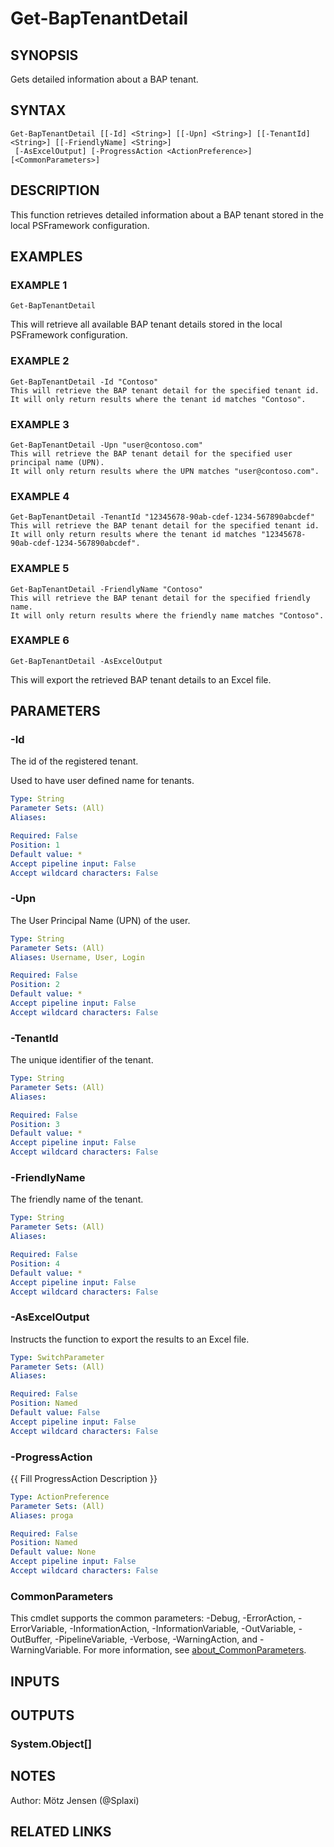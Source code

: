 ﻿---
external help file: d365bap.tools-help.xml
Module Name: d365bap.tools
online version:
schema: 2.0.0
---

# Get-BapTenantDetail

## SYNOPSIS
Gets detailed information about a BAP tenant.

## SYNTAX

```
Get-BapTenantDetail [[-Id] <String>] [[-Upn] <String>] [[-TenantId] <String>] [[-FriendlyName] <String>]
 [-AsExcelOutput] [-ProgressAction <ActionPreference>] [<CommonParameters>]
```

## DESCRIPTION
This function retrieves detailed information about a BAP tenant stored in the local PSFramework configuration.

## EXAMPLES

### EXAMPLE 1
```
Get-BapTenantDetail
```

This will retrieve all available BAP tenant details stored in the local PSFramework configuration.

### EXAMPLE 2
```
Get-BapTenantDetail -Id "Contoso"
This will retrieve the BAP tenant detail for the specified tenant id.
It will only return results where the tenant id matches "Contoso".
```

### EXAMPLE 3
```
Get-BapTenantDetail -Upn "user@contoso.com"
This will retrieve the BAP tenant detail for the specified user principal name (UPN).
It will only return results where the UPN matches "user@contoso.com".
```

### EXAMPLE 4
```
Get-BapTenantDetail -TenantId "12345678-90ab-cdef-1234-567890abcdef"
This will retrieve the BAP tenant detail for the specified tenant id.
It will only return results where the tenant id matches "12345678-90ab-cdef-1234-567890abcdef".
```

### EXAMPLE 5
```
Get-BapTenantDetail -FriendlyName "Contoso"
This will retrieve the BAP tenant detail for the specified friendly name.
It will only return results where the friendly name matches "Contoso".
```

### EXAMPLE 6
```
Get-BapTenantDetail -AsExcelOutput
```

This will export the retrieved BAP tenant details to an Excel file.

## PARAMETERS

### -Id
The id of the registered tenant.

Used to have user defined name for tenants.

```yaml
Type: String
Parameter Sets: (All)
Aliases:

Required: False
Position: 1
Default value: *
Accept pipeline input: False
Accept wildcard characters: False
```

### -Upn
The User Principal Name (UPN) of the user.

```yaml
Type: String
Parameter Sets: (All)
Aliases: Username, User, Login

Required: False
Position: 2
Default value: *
Accept pipeline input: False
Accept wildcard characters: False
```

### -TenantId
The unique identifier of the tenant.

```yaml
Type: String
Parameter Sets: (All)
Aliases:

Required: False
Position: 3
Default value: *
Accept pipeline input: False
Accept wildcard characters: False
```

### -FriendlyName
The friendly name of the tenant.

```yaml
Type: String
Parameter Sets: (All)
Aliases:

Required: False
Position: 4
Default value: *
Accept pipeline input: False
Accept wildcard characters: False
```

### -AsExcelOutput
Instructs the function to export the results to an Excel file.

```yaml
Type: SwitchParameter
Parameter Sets: (All)
Aliases:

Required: False
Position: Named
Default value: False
Accept pipeline input: False
Accept wildcard characters: False
```

### -ProgressAction
{{ Fill ProgressAction Description }}

```yaml
Type: ActionPreference
Parameter Sets: (All)
Aliases: proga

Required: False
Position: Named
Default value: None
Accept pipeline input: False
Accept wildcard characters: False
```

### CommonParameters
This cmdlet supports the common parameters: -Debug, -ErrorAction, -ErrorVariable, -InformationAction, -InformationVariable, -OutVariable, -OutBuffer, -PipelineVariable, -Verbose, -WarningAction, and -WarningVariable. For more information, see [about_CommonParameters](http://go.microsoft.com/fwlink/?LinkID=113216).

## INPUTS

## OUTPUTS

### System.Object[]
## NOTES
Author: Mötz Jensen (@Splaxi)

## RELATED LINKS
